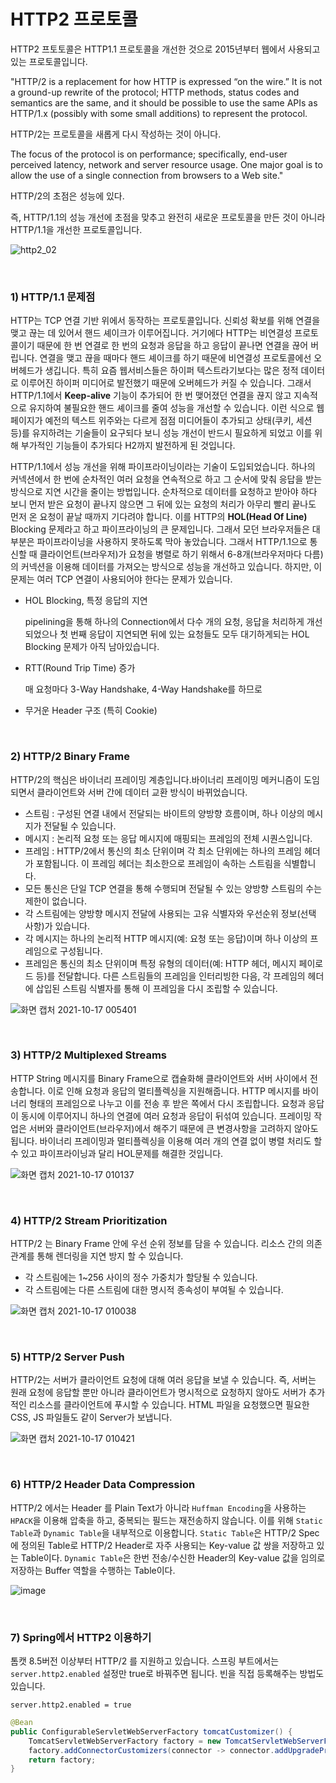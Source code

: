 # HTTP2 프로토콜

 HTTP2 프토토콜은 HTTP1.1 프로토콜을 개선한 것으로 2015년부터 웹에서 사용되고 있는 프로토콜입니다.

"HTTP/2 is a replacement for how HTTP is expressed “on the wire.” It is not a ground-up rewrite of the protocol; HTTP methods, status codes and semantics are the same, and it should be possible to use the same APIs as HTTP/1.x (possibly with some small additions) to represent the protocol.

 HTTP/2는 프로토콜을 새롭게 다시 작성하는 것이 아니다.

The focus of the protocol is on performance; specifically, end-user perceived latency, network and server resource usage. One major goal is to allow the use of a single connection from browsers to a Web site."

 HTTP/2의 초점은 성능에 있다.

 즉, HTTP/1.1의 성능 개선에 초점을 맞추고 완전히 새로운 프로토콜을 만든 것이 아니라 HTTP/1.1을 개선한 프로토콜입니다.

![http2_02](https://user-images.githubusercontent.com/59816811/137593726-8650ff73-9642-45cc-9e4e-1a4b0009f401.png)

<br>

### 1) HTTP/1.1 문제점

 HTTP는 TCP 연결 기반 위에서 동작하는 프로토콜입니다. 신뢰성 확보를 위해 연결을 맺고 끊는 데 있어서 핸드 셰이크가 이루어집니다. 거기에다 HTTP는 비연결성 프로토콜이기 때문에 한 번 연결로 한 번의 요청과 응답을 하고 응답이 끝나면 연결을 끊어 버립니다. 연결을 맺고 끊을 때마다 핸드 셰이크를 하기 때문에 비연결성 프로토콜에선 오버헤드가 생깁니다. 특히 요즘 웹서비스들은 하이퍼 텍스트라기보다는 많은 정적 데이터로 이루어진 하이퍼 미디어로 발전했기 때문에 오버헤드가 커질 수 있습니다. 그래서 HTTP/1.1에서 **Keep-alive** 기능이 추가되어 한 번 맺어졌던 연결을 끊지 않고 지속적으로 유지하여 불필요한 핸드 셰이크를 줄여 성능을 개선할 수 있습니다. 이런 식으로 웹페이지가 예전의 텍스트 위주와는 다르게 점점 미디어들이 추가되고 상태(쿠키, 세션 등)를 유지하려는 기술들이 요구되다 보니 성능 개선이 반드시 필요하게 되었고 이를 위해 부가적인 기능들이 추가되다 H2까지 발전하게 된 것입니다.

 HTTP/1.1에서 성능 개선을 위해 파이프라이닝이라는 기술이 도입되었습니다. 하나의 커넥션에서 한 번에 순차적인 여러 요청을 연속적으로 하고 그 순서에 맞춰 응답을 받는 방식으로 지연 시간을 줄이는 방법입니다. 순차적으로 데이터를 요청하고 받아야 하다 보니 먼저 받은 요청이 끝나지 않으면 그 뒤에 있는 요청의 처리가 아무리 빨리 끝나도 먼저 온 요청이 끝날 때까지 기다려야 합니다. 이를 HTTP의 **HOL(Head Of Line)** Blocking 문제라고 하고 파이프라이닝의 큰 문제입니다. 그래서 모던 브라우저들은 대부분은 파이프라이닝을 사용하지 못하도록 막아 놓았습니다. 그래서 HTTP/1.1으로 통신할 때 클라이언트(브라우저)가 요청을 병렬로 하기 위해서 6-8개(브라우저마다 다름)의 커넥션을 이용해 데이터를 가져오는 방식으로 성능을 개선하고 있습니다. 하지만, 이 문제는 여러 TCP 연결이 사용되어야 한다는 문제가 있습니다.

- HOL Blocking, 특정 응답의 지연

  pipelining을 통해 하나의 Connection에서 다수 개의 요청, 응답을 처리하게 개선되었으나 첫 번째 응답이 지연되면 뒤에 있는 요청들도 모두 대기하게되는 HOL Blocking 문제가 아직 남아있습니다.

- RTT(Round Trip Time) 증가

  매 요청마다 3-Way Handshake, 4-Way Handshake를 하므로

- 무거운 Header 구조 (특히 Cookie)

<br>

### 2) HTTP/2 Binary Frame

 HTTP/2의 핵심은 바이너리 프레이밍 계층입니다.바이너리 프레이밍 메커니즘이 도임되면서 클라이언트와 서버 간에 데이터 교환 방식이 바뀌었습니다.

- 스트림 : 구성된 연결 내에서 전달되는 바이트의 양방향 흐름이며, 하나 이상의 메시지가 전달될 수 있습니다.
- 메시지 : 논리적 요청 또는 응답 메시지에 매핑되는 프레임의 전체 시퀀스입니다.
- 프레임 : HTTP/2에서 통신의 최소 단위이며 각 최소 단위에는 하나의 프레임 헤더가 포함됩니다. 이 프레임 헤더는 최소한으로 프레임이 속하는 스트림을 식별합니다.
- 모든 통신은 단일 TCP 연결을 통해 수행되며 전달될 수 있는 양방향 스트림의 수는 제한이 없습니다.
- 각 스트림에는 양방향 메시지 전달에 사용되는 고유 식별자와 우선순위 정보(선택 사항)가 있습니다.
- 각 메시지는 하나의 논리적 HTTP 메시지(예: 요청 또는 응답)이며 하나 이상의 프레임으로 구성됩니다.
- 프레임은 통신의 최소 단위이며 특정 유형의 데이터(예: HTTP 헤더, 메시지 페이로드 등)를 전달합니다. 다른 스트림들의 프레임을 인터리빙한 다음, 각 프레임의 헤더에 삽입된 스트림 식별자를 통해 이 프레임을 다시 조립할 수 있습니다.

![화면 캡처 2021-10-17 005401](https://user-images.githubusercontent.com/59816811/137594029-4c1f2a76-4ff4-4463-9357-c5d5bdb75d05.png)

<br>

### 3) HTTP/2 Multiplexed Streams

 HTTP String 메시지를 Binary Frame으로 캡슐화해 클라이언트와 서버 사이에서 전송합니다. 이로 인해 요청과 응답의 멀티플렉싱을 지원해줍니다. HTTP 메시지를 바이너리 형태의 프레임으로 나누고 이를 전송 후 받은 쪽에서 다시 조립합니다. 요청과 응답이 동시에 이루어지니 하나의 연결에 여러 요청과 응답이 뒤섞여 있습니다. 프레이밍 작업은 서버와 클라이언트(브라우저)에서 해주기 때문에 큰 변경사항을 고려하지 않아도 됩니다. 바이너리 프레이밍과 멀티플렉싱을 이용해 여러 개의 연결 없이 병렬 처리도 할 수 있고 파이프라이닝과 달리 HOL문제를 해결한 것입니다.

![화면 캡처 2021-10-17 010137](https://user-images.githubusercontent.com/59816811/137594248-c195c37b-0e95-41e4-bc30-1dede89d64aa.png)

<br>

### 4) HTTP/2 Stream Prioritization

 HTTP/2 는 Binary Frame 안에 우선 순위 정보를 담을 수 있습니다. 리소스 간의 의존 관계를 통해 렌더링을 지연 방지 할 수 있습니다.

- 각 스트림에는 1~256 사이의 정수 가중치가 할당될 수 있습니다.
- 각 스트림에는 다른 스트림에 대한 명시적 종속성이 부여될 수 있습니다.

![화면 캡처 2021-10-17 010038](https://user-images.githubusercontent.com/59816811/137594210-64a2cd8b-691d-4554-90af-9b335c6bd4d9.png)

<br>

### 5) HTTP/2 Server Push

 HTTP/2는 서버가 클라이언트 요청에 대해 여러 응답을 보낼 수 있습니다. 즉, 서버는 원래 요청에 응답할 뿐만 아니라 클라이언트가 명시적으로 요청하지 않아도 서버가 추가적인 리소스를 클라이언트에 푸시할 수 있습니다. HTML 파일을 요청했으면 필요한 CSS, JS 파일들도 같이 Server가 보냅니다.

![화면 캡처 2021-10-17 010421](https://user-images.githubusercontent.com/59816811/137594324-a1a27710-80b7-4dd4-8ae4-7598c3191425.png)

<br>

### 6) HTTP/2 Header Data Compression

 HTTP/2 에서는 Header 를 Plain Text가 아니라 `Huffman Encoding`을 사용하는 `HPACK`을 이용해 압축을 하고, 중복되는 필드는 재전송하지 않습니다. 이를 위해 `Static Table`과 `Dynamic Table`을 내부적으로 이용합니다. `Static Table`은 HTTP/2 Spec에 정의된 Table로 HTTP/2 Header로 자주 사용되는 Key-value 값 쌍을 저장하고 있는 Table이다. `Dynamic Table`은 한번 전송/수신한 Header의 Key-value 값을 임의로 저장하는 Buffer 역할을 수행하는 Table이다.

![image](https://user-images.githubusercontent.com/59816811/137594485-55075a5e-116e-4f8e-a670-1e07fbd39226.png)

<br>

### 7) Spring에서 HTTP2 이용하기

 톰캣 8.5버전 이상부터 HTTP/2 를 지원하고 있습니다. 스프링 부트에서는 `server.http2.enabled` 설정만 true로 바꿔주면 됩니다. 빈을 직접 등록해주는 방법도 있습니다.

```properties
server.http2.enabled = true
```

```java
@Bean
public ConfigurableServletWebServerFactory tomcatCustomizer() {
    TomcatServletWebServerFactory factory = new TomcatServletWebServerFactory();
    factory.addConnectorCustomizers(connector -> connector.addUpgradeProtocol(new Http2Protocol()));
    return factory;
}
```

